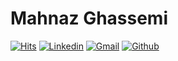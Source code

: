 # Mahnaz Ghassemi

[![Hits](https://hits.seeyoufarm.com/api/count/incr/badge.svg?url=https%3A%2F%2Fgithub.com%2Fghassemi%2Fghassemi&count_bg=%2379C83D&title_bg=%23555555&icon=&icon_color=%23E7E7E7&title=Profile+Views&edge_flat=false)](https://hits.seeyoufarm.com)
[![Linkedin](https://img.shields.io/badge/-LinkedIn-blue?style=flat&logo=Linkedin&logoColor=white)](https://www.linkedin.com/in/www.linkedin.com/in/mahnaz-ghassemi-379925a7/)
[![Gmail](https://img.shields.io/badge/-Gmail-c14438?style=flat&logo=Gmail&logoColor=white)](mailto:mahnaz.ghssm@gmail.com)
[![Github](https://img.shields.io/github/followers/hejazizo?label=Follow&style=social)](https://github.com/mahnazghssm)
